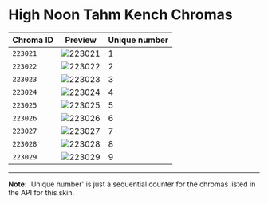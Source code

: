 # High Noon Tahm Kench Chromas

| Chroma ID | Preview | Unique number |
|---|---|---|
| `223021` | ![223021](https://raw.communitydragon.org/latest/plugins/rcp-be-lol-game-data/global/default/v1/champion-chroma-images/223/223021.png) | 1 |
| `223022` | ![223022](https://raw.communitydragon.org/latest/plugins/rcp-be-lol-game-data/global/default/v1/champion-chroma-images/223/223022.png) | 2 |
| `223023` | ![223023](https://raw.communitydragon.org/latest/plugins/rcp-be-lol-game-data/global/default/v1/champion-chroma-images/223/223023.png) | 3 |
| `223024` | ![223024](https://raw.communitydragon.org/latest/plugins/rcp-be-lol-game-data/global/default/v1/champion-chroma-images/223/223024.png) | 4 |
| `223025` | ![223025](https://raw.communitydragon.org/latest/plugins/rcp-be-lol-game-data/global/default/v1/champion-chroma-images/223/223025.png) | 5 |
| `223026` | ![223026](https://raw.communitydragon.org/latest/plugins/rcp-be-lol-game-data/global/default/v1/champion-chroma-images/223/223026.png) | 6 |
| `223027` | ![223027](https://raw.communitydragon.org/latest/plugins/rcp-be-lol-game-data/global/default/v1/champion-chroma-images/223/223027.png) | 7 |
| `223028` | ![223028](https://raw.communitydragon.org/latest/plugins/rcp-be-lol-game-data/global/default/v1/champion-chroma-images/223/223028.png) | 8 |
| `223029` | ![223029](https://raw.communitydragon.org/latest/plugins/rcp-be-lol-game-data/global/default/v1/champion-chroma-images/223/223029.png) | 9 |

---

**Note:** 'Unique number' is just a sequential counter for the chromas listed in the API for this skin.